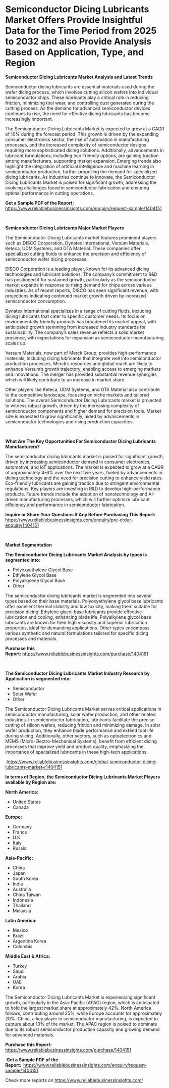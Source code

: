 <p><h1>Semiconductor Dicing Lubricants Market Offers Provide Insightful Data for the Time Period from 2025 to 2032 and also Provide Analysis Based on Application, Type, and Region</h1></p><p><strong>Semiconductor Dicing Lubricants Market Analysis and Latest Trends</strong></p>
<p><p>Semiconductor dicing lubricants are essential materials used during the wafer dicing process, which involves cutting silicon wafers into individual semiconductor chips. These lubricants play a critical role in reducing friction, minimizing tool wear, and controlling dust generated during the cutting process. As the demand for advanced semiconductor devices continues to rise, the need for effective dicing lubricants has become increasingly important.</p><p>The Semiconductor Dicing Lubricants Market is expected to grow at a CAGR of 10% during the forecast period. This growth is driven by the expanding consumer electronics sector, the rise of automation in manufacturing processes, and the increased complexity of semiconductor designs requiring more sophisticated dicing solutions. Additionally, advancements in lubricant formulations, including eco-friendly options, are gaining traction among manufacturers, supporting market expansion. Emerging trends also highlight the integration of artificial intelligence and machine learning in semiconductor production, further propelling the demand for specialized dicing lubricants. As industries continue to innovate, the Semiconductor Dicing Lubricants Market is poised for significant growth, addressing the evolving challenges faced in semiconductor fabrication and ensuring optimal performance in cutting operations.</p></p>
<p><strong>Get a Sample PDF of the Report:&nbsp;</strong> <a href="https://www.reliablebusinessinsights.com/enquiry/request-sample/1404151?utm_campaign=1138&utm_medium=2&utm_source=Github&utm_content=ia&utm_term=13012025&utm_id=semiconductor-dicing-lubricants">https://www.reliablebusinessinsights.com/enquiry/request-sample/1404151</a></p>
<p>&nbsp;</p>
<p><strong>Semiconductor Dicing Lubricants Major Market Players</strong></p>
<p><p>The Semiconductor Dicing Lubricants market features prominent players such as DISCO Corporation, Dynatex International, Versum Materials, Keteca, UDM Systems, and GTA Material. These companies offer specialized cutting fluids to enhance the precision and efficiency of semiconductor wafer dicing processes.</p><p>DISCO Corporation is a leading player, known for its advanced dicing technologies and lubricant solutions. The company’s commitment to R&D has positioned it for sustained growth, particularly as the semiconductor market expands in response to rising demand for chips across various industries. As of recent reports, DISCO has seen significant revenue, with projections indicating continued market growth driven by increased semiconductor consumption.</p><p>Dynatex International specializes in a range of cutting fluids, including dicing lubricants that cater to specific customer needs. Its focus on environmentally friendly products has broadened its market appeal, with anticipated growth stemming from increased industry standards for sustainability. The company’s sales revenue reflects a solid market presence, with expectations for expansion as semiconductor manufacturing scales up.</p><p>Versum Materials, now part of Merck Group, provides high-performance materials, including dicing lubricants that integrate well into semiconductor production processes. Merck’s resources and global reach are likely to enhance Versum’s growth trajectory, enabling access to emerging markets and innovations. The merger has provided substantial revenue synergies, which will likely contribute to an increase in market share.</p><p>Other players like Keteca, UDM Systems, and GTA Material also contribute to the competitive landscape, focusing on niche markets and tailored solutions. The overall Semiconductor Dicing Lubricants market is projected to witness robust growth, driven by the increasing complexity of semiconductor components and higher demand for precision tools. Market size is expected to grow significantly, aided by advancements in semiconductor technologies and rising production capacities.</p></p>
<p>&nbsp;</p>
<p><strong>What Are The Key Opportunities For Semiconductor Dicing Lubricants Manufacturers?</strong></p>
<p><p>The semiconductor dicing lubricants market is poised for significant growth, driven by increasing semiconductor demand in consumer electronics, automotive, and IoT applications. The market is expected to grow at a CAGR of approximately 4-6% over the next five years, fueled by advancements in dicing technology and the need for precision cutting to enhance yield rates. Eco-friendly lubricants are gaining traction due to stringent environmental regulations. Key players are investing in R&D to develop high-performance products. Future trends include the adoption of nanotechnology and AI-driven manufacturing processes, which will further optimize lubricant efficiency and performance in semiconductor fabrication.</p></p>
<p><strong>Inquire or Share Your Questions If Any Before Purchasing This Report:</strong> <a href="https://www.reliablebusinessinsights.com/enquiry/pre-order-enquiry/1404151?utm_campaign=1138&utm_medium=2&utm_source=Github&utm_content=ia&utm_term=13012025&utm_id=semiconductor-dicing-lubricants">https://www.reliablebusinessinsights.com/enquiry/pre-order-enquiry/1404151</a></p>
<p>&nbsp;</p>
<p><strong>Market Segmentation</strong></p>
<p><strong>The Semiconductor Dicing Lubricants Market Analysis by types is segmented into:</strong></p>
<p><ul><li>Polyoxyethylene Glycol Base</li><li>Ethylene Glycol Base</li><li>Polyalkylene Glycol Base</li><li>Other</li></ul></p>
<p><p>The semiconductor dicing lubricants market is segmented into several types based on their base materials. Polyoxyethylene glycol base lubricants offer excellent thermal stability and low toxicity, making them suitable for precision dicing. Ethylene glycol base lubricants provide effective lubrication and cooling, enhancing blade life. Polyalkylene glycol base lubricants are known for their high viscosity and superior lubrication properties, ideal for demanding applications. Other types encompass various synthetic and natural formulations tailored for specific dicing processes and materials.</p></p>
<p><strong>Purchase this Report:&nbsp;</strong><a href="https://www.reliablebusinessinsights.com/purchase/1404151?utm_campaign=1138&utm_medium=2&utm_source=Github&utm_content=ia&utm_term=13012025&utm_id=semiconductor-dicing-lubricants">https://www.reliablebusinessinsights.com/purchase/1404151</a></p>
<p>&nbsp;</p>
<p><strong>The Semiconductor Dicing Lubricants Market Industry Research by Application is segmented into:</strong></p>
<p><ul><li>Semiconductor</li><li>Solar Wafer</li><li>Other</li></ul></p>
<p><p>The Semiconductor Dicing Lubricants Market serves critical applications in semiconductor manufacturing, solar wafer production, and other related industries. In semiconductor fabrication, lubricants facilitate the precise cutting of silicon wafers, reducing friction and minimizing damage. In solar wafer production, they enhance blade performance and extend tool life during slicing. Additionally, other sectors, such as optoelectronics and MEMS (Micro-Electro-Mechanical Systems), benefit from efficient dicing processes that improve yield and product quality, emphasizing the importance of specialized lubricants in these high-tech applications.</p></p>
<p><a href="https://www.reliablebusinessinsights.com/global-semiconductor-dicing-lubricants-market-r1404151?utm_campaign=1138&utm_medium=2&utm_source=Github&utm_content=ia&utm_term=13012025&utm_id=semiconductor-dicing-lubricants">&nbsp;https://www.reliablebusinessinsights.com/global-semiconductor-dicing-lubricants-market-r1404151</a></p>
<p><strong>In terms of Region, the Semiconductor Dicing Lubricants Market Players available by Region are:</strong></p>
<p>
    <p> <strong> North America: </strong>
        <ul>
            <li>United States</li>
            <li>Canada</li>
        </ul>
        </p> 
    <p> <strong> Europe: </strong>
        <ul>
            <li>Germany</li>
            <li>France</li>
            <li>U.K.</li>
            <li>Italy</li>
            <li>Russia</li>
        </ul>
        </p> 
    <p> <strong> Asia-Pacific: </strong>
        <ul>
            <li>China</li>
            <li>Japan</li>
            <li>South Korea</li>
            <li>India</li>
            <li>Australia</li>
            <li>China Taiwan</li>
            <li>Indonesia</li>
            <li>Thailand</li>
            <li>Malaysia</li>
        </ul>
        </p> 
    <p> <strong> Latin America: </strong>
        <ul>
            <li>Mexico</li>
            <li>Brazil</li>
            <li>Argentina Korea</li>
            <li>Colombia</li>
        </ul>
        </p> 
    <p> <strong> Middle East & Africa: </strong>
        <ul>
            <li>Turkey</li>
            <li>Saudi</li>
            <li>Arabia</li>
            <li>UAE</li>
            <li>Korea</li>
        </ul>
    </p>
    </p>
<p><p>The Semiconductor Dicing Lubricants Market is experiencing significant growth, particularly in the Asia-Pacific (APAC) region, which is anticipated to hold the largest market share at approximately 42%. North America follows, contributing around 25%, while Europe accounts for approximately 20%. China, a key player in semiconductor manufacturing, is expected to capture about 13% of the market. The APAC region is poised to dominate due to its robust semiconductor production capacity and growing demand for advanced materials.</p></p>
<p><strong>Purchase this Report: </strong><a href="https://www.reliablebusinessinsights.com/purchase/1404151?utm_campaign=1138&utm_medium=2&utm_source=Github&utm_content=ia&utm_term=13012025&utm_id=semiconductor-dicing-lubricants">https://www.reliablebusinessinsights.com/purchase/1404151</a></p>
<p>&nbsp;<strong>Get a Sample PDF of the Report:&nbsp;&nbsp;</strong><a href="https://www.reliablebusinessinsights.com/enquiry/request-sample/1404151?utm_campaign=1138&utm_medium=2&utm_source=Github&utm_content=ia&utm_term=13012025&utm_id=semiconductor-dicing-lubricants">https://www.reliablebusinessinsights.com/enquiry/request-sample/1404151</a></p>
<p><strong></strong></p>
<p>Check more reports on <a href="https://www.reliablebusinessinsights.com/?utm_campaign=1138&utm_medium=2&utm_source=Github&utm_content=ia&utm_term=13012025&utm_id=semiconductor-dicing-lubricants">https://www.reliablebusinessinsights.com/</a></p>